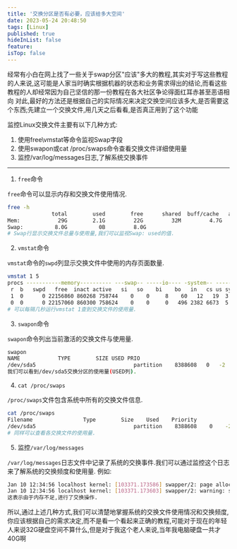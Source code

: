 ```yaml
---
title: '交换分区是否有必要，应该给多大空间'
date: 2023-05-24 20:48:50
tags: [Linux]
published: true
hideInList: false
feature: 
isTop: false
---
```

经常有小白在网上找了一些关于swap分区"应该"多大的教程,其实对于写这些教程的人来说,这可能是人家当时确实根据机器的状态和业务需求得出的结论,而看这些教程的人却经常因为自己坚信的那一份教程在各大社区争论得面红耳赤甚至恶语相向
对此,最好的方法还是根据自己的实际情况来决定交换空间应该多大,是否需要这个东西;先建立一个交换文件,用几天之后看看,是否真正用到了这个功能

监控Linux交换文件主要有以下几种方式:
1. 使用free\vmstat等命令监视Swap字段
2. 使用swapon或cat /proc/swaps命令查看交换文件详细使用量 
3. 监控/var/log/messages日志,了解系统交换事件

----

1. `free`命令

`free`命令可以显示内存和交换文件使用情况.

```bash
free -h
              total        used        free      shared  buff/cache   available
Mem:            29G        2.1G         22G         32M         4.7G         27G
Swap:          8.0G          0B         8.0G
# Swap行显示交换文件总量与使用量,我们可以监视Swap: used的值.
```

2. `vmstat`命令

`vmstat`命令的`swpd`列显示交换文件中使用的内存页面数量.

```bash 
vmstat 1 5
procs -----------memory---------- ---swap-- -----io---- -system-- ------cpu-----
 r  b   swpd   free  inact active   si   so    bi    bo   in   cs us sy id wa st
 1  0      0 22156860 860268 758744    0    0     8    60   12   19  3  1 96  0  0 
 0  0      0 22157060 860300 758624    0    0     0   496 2382 6673  5  1 94  0  0
# 可以每隔几秒运行vmstat 1查到交换文件的使用量.
```

3. `swapon`命令 

`swapon`命令列出当前激活的交换文件与使用量.

```bash
swapon 
NAME            TYPE        SIZE USED PRIO
/dev/sda5                               partition    8388608   0   -2
我们可以看到/dev/sda5交换分区的使用量(USED列).
```

4. `cat /proc/swaps`

`/proc/swaps`文件包含系统中所有的交换文件信息.

```bash
cat /proc/swaps
Filename                Type        Size    Used    Priority
/dev/sda5                               partition    8388608    0    -2
# 同样可以查看各交换文件的使用量.
```

5. 监控`/var/log/messages`

`/var/log/messages`日志文件中记录了系统的交换事件.我们可以通过监控这个日志来了解系统的交换频度和使用量.
例如:
```bash
Jan 10 12:34:56 localhost kernel: [103371.173586] swapper/2: page allocation failure: order:0, mode:0x20
Jan 10 12:34:56 localhost kernel: [103371.173603] swapper/2: warning: swap rather than OOM kill
这表示由于内存不足,进行了交换操作.
```

所以,通过上述几种方式,我们可以清楚地掌握系统的交换文件使用情况和交换频度,你应该根据自己的需求决定,而不是看一个看起来正确的教程,可能对于现在的年轻人来说32G硬盘空间不算什么,但是对于我这个老人来说,当年我电脑硬盘一共才40G啊